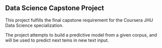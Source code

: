 ## Data Science Capstone Project

This project fulfills the final capstone requirement for the Coursera JHU Data Science specialization.

The project attempts to build a predictive model from a given corpus, and will be used to predict next tems in new text input.